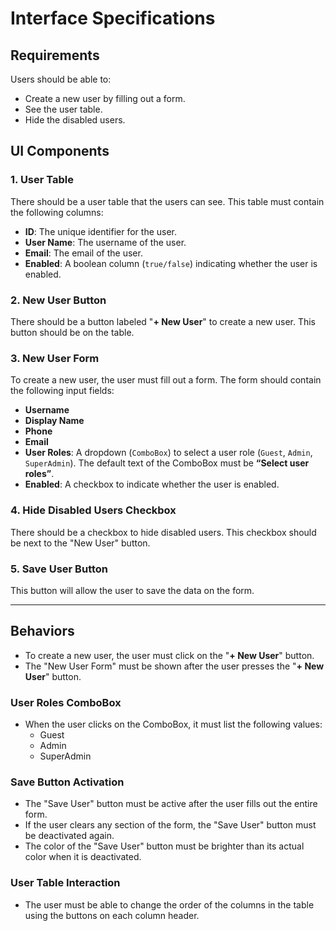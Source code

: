 ﻿
# Interface Specifications

## Requirements
Users should be able to:
- Create a new user by filling out a form.
- See the user table.
- Hide the disabled users.

## UI Components

### 1. **User Table**
There should be a user table that the users can see. This table must contain the following columns:
- **ID**: The unique identifier for the user.
- **User Name**: The username of the user.
- **Email**: The email of the user.
- **Enabled**: A boolean column (`true/false`) indicating whether the user is enabled.

### 2. **New User Button**
There should be a button labeled "**+ New User**" to create a new user. This button should be on the table.

### 3. **New User Form**
To create a new user, the user must fill out a form. The form should contain the following input fields:
- **Username**
- **Display Name**
- **Phone**
- **Email**
- **User Roles**: A dropdown (`ComboBox`) to select a user role (`Guest`, `Admin`, `SuperAdmin`). The default text of the ComboBox must be **“Select user roles”**.
- **Enabled**: A checkbox to indicate whether the user is enabled.

### 4. **Hide Disabled Users Checkbox**
There should be a checkbox to hide disabled users. This checkbox should be next to the "New User" button.

### 5. **Save User Button**
This button will allow the user to save the data on the form.

---

## Behaviors

- To create a new user, the user must click on the "**+ New User**" button.
- The "New User Form" must be shown after the user presses the "**+ New User**" button.

### User Roles ComboBox
- When the user clicks on the ComboBox, it must list the following values:
  - Guest
  - Admin
  - SuperAdmin

### Save Button Activation
- The "Save User" button must be active after the user fills out the entire form.
- If the user clears any section of the form, the "Save User" button must be deactivated again.
- The color of the "Save User" button must be brighter than its actual color when it is deactivated.

### User Table Interaction
- The user must be able to change the order of the columns in the table using the buttons on each column header.

